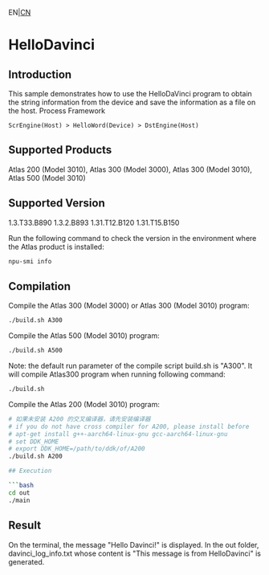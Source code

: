 EN|[CN](README.zh.md)
# HelloDavinci

## Introduction

This sample demonstrates how to use the HelloDaVinci program to obtain the string information from the device and save the information as a file on the host.
Process Framework

    ScrEngine(Host) > HelloWord(Device) > DstEngine(Host)

## Supported Products

Atlas 200 (Model 3010), Atlas 300 (Model 3000), Atlas 300 (Model 3010), Atlas 500 (Model 3010)

## Supported Version

1.3.T33.B890 1.3.2.B893 1.31.T12.B120 1.31.T15.B150

Run the following command to check the version in the environment where the Atlas product is installed:
```bash
npu-smi info
```

## Compilation

Compile the Atlas 300 (Model 3000) or Atlas 300 (Model 3010) program:
```bash
./build.sh A300
```

Compile the Atlas 500 (Model 3010) program:
```bash
./build.sh A500
```

Note: the default run parameter of the compile script build.sh is "A300". It will compile Atlas300 program when running following command:
```bash
./build.sh 
```

Compile the Atlas 200 (Model 3010) program:
```bash
# 如果未安装 A200 的交叉编译器，请先安装编译器
# if you do not have cross compiler for A200, please install before
# apt-get install g++-aarch64-linux-gnu gcc-aarch64-linux-gnu
# set DDK_HOME
# export DDK_HOME=/path/to/ddk/of/A200
./build.sh A200

## Execution

```bash
cd out
./main
```

## Result


On the terminal, the message "Hello Davinci!" is displayed. In the out folder, davinci_log_info.txt whose content is "This message is from HelloDavinci" is generated.


